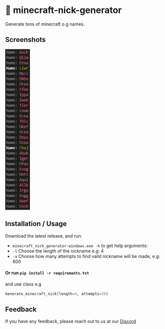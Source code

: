 # 📜 minecraft-nick-generator
Generate tons of minecraft o.g names.

## Screenshots
![Output example](/examples/output_scr.png?raw=true "Output example")

## Installation / Usage
Download the latest release, and run:
- `minecraft_nick_generator-windows.exe -h` to get help
arguments:
- `-l` Choose the length of the nickname e.g: 4
- `-a` Choose how many attempts to find vaild nickname will be made, e.g: 600

#### Or run `pip install -r requirements.txt`
and use class e.g
```python
Generate_minecraft_nick(length=4, attempts=50)
```

## Feedback
If you have any feedback, please reach out to us at our [Discord](https://azerus.team/discord)
